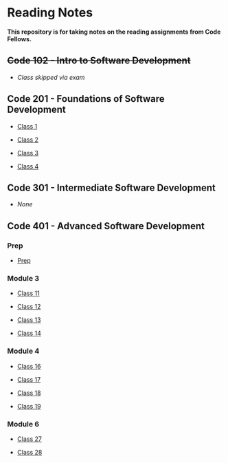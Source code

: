 # Reading Notes

**This repository is for taking notes on the reading assignments from Code Fellows.**

## ~~Code 102 - Intro to Software Development~~

- *Class skipped via exam*

## Code 201 - Foundations of Software Development

- [Class 1](./201/class-01.md)

- [Class 2](./201/class-02.md)

- [Class 3](./201/class-03.md)

- [Class 4](./201/class-04.md)

## Code 301 - Intermediate Software Development

- *None*

## Code 401 - Advanced Software Development

### Prep

- [Prep](./401/module-0-prep/class-00-prep.md)

### Module 3

- [Class 11](./401/module-3/class-11.md)

- [Class 12](./401/module-3/class-12.md)

- [Class 13](./401/module-3/class-13.md)

- [Class 14](./401/module-3/class-14.md)

### Module 4

- [Class 16](./401/module-4/class-16.md)

- [Class 17](./401/module-4/class-17.md)

- [Class 18](./401/module-4/class-18.md)

- [Class 19](./401/module-4/class-19.md)

### Module 6

- [Class 27](./401/module-6/class-27.md)

- [Class 28](./401/module-6/class-28.md)
